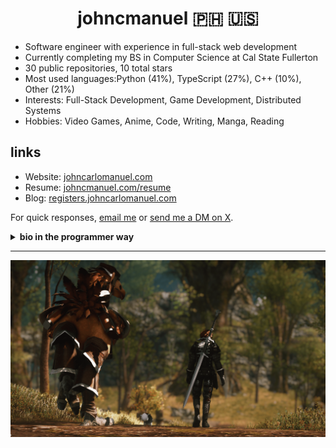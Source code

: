 <h1 align="center">johncmanuel 🇵🇭 🇺🇸</h1>

- Software engineer with experience in full-stack web development 
- Currently completing my BS in Computer Science at Cal State Fullerton
- 30 public repositories, 10 total stars
- Most used languages:Python (41%), TypeScript (27%), C++ (10%), Other (21%) 
- Interests: Full-Stack Development, Game Development, Distributed Systems
- Hobbies: Video Games, Anime, Code, Writing, Manga, Reading

## links  

- Website: [johncarlomanuel.com](https://johncarlomanuel.com/)
- Resume: [johncmanuel.com/resume](https://johncarlomanuel.com/resume)
- Blog: [registers.johncarlomanuel.com](https://registers.johncarlomanuel.com/)

For quick responses, [email me](mailto:johncnmanuel@gmail.com) or [send me a DM on X](https://x.com/messages/compose?recipient_id=1727183654676500480).

<details>
<summary><b>bio in the programmer way</b></summary>

```python
>>> from goated_programmers import johncmanuel
>>> import json
>>> john = johncmanuel()
>>> print(json.dumps(john.bio, indent=2))
{
  "name": "John Carlo Manuel",
  "occupation": "Software Engineer",
  "pronouns": "he/him",
  "schools": [
    "Skyline College",
    "California State University, Fullerton"
  ],
  "interests": [
    "Full-Stack Development",
    "Game Development",
    "Distributed Systems"
  ],
  "github_stats": {
    "public_repos": 30,
    "stargazers": 10
  },
  "languages": {
    "Python": {
      "usage_percent": 41
    },
    "TypeScript": {
      "usage_percent": 27
    },
    "C++": {
      "usage_percent": 10
    },
    "Other": {
      "usage_percent": 21
    }
  },
  "hobbies": [
    "Video Games",
    "Anime",
    "Code",
    "Writing",
    "Manga",
    "Reading"
  ]
}
```

</details>

<hr />

<a href="https://johncarlomanuel.com/" target="_blank"><img src="media/banner.png" alt="banner" /></a>
